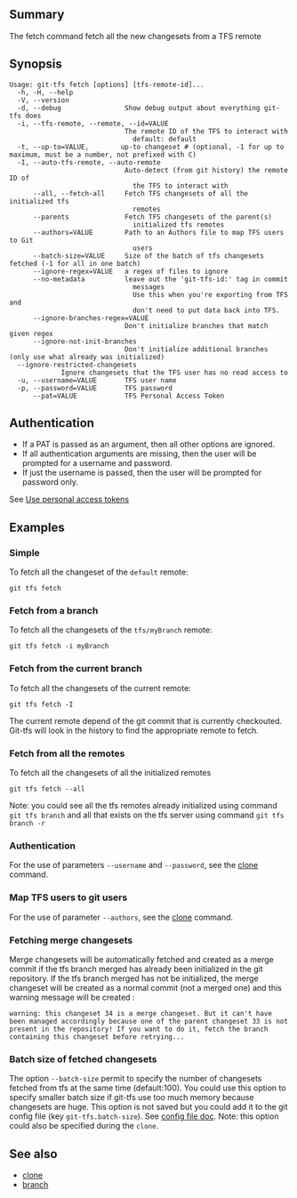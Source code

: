 ## Summary

The fetch command fetch all the new changesets from a TFS remote

## Synopsis

    Usage: git-tfs fetch [options] [tfs-remote-id]...
      -h, -H, --help
      -V, --version
      -d, --debug                Show debug output about everything git-tfs does
      -i, --tfs-remote, --remote, --id=VALUE
                                 The remote ID of the TFS to interact with
                                   default: default
      -t, --up-to=VALUE,        up-to changeset # (optional, -1 for up to maximum, must be a number, not prefixed with C) 
      -I, --auto-tfs-remote, --auto-remote
                                 Auto-detect (from git history) the remote ID of
                                   the TFS to interact with
          --all, --fetch-all     Fetch TFS changesets of all the initialized tfs
                                   remotes
          --parents              Fetch TFS changesets of the parent(s)
                                   initialized tfs remotes
          --authors=VALUE        Path to an Authors file to map TFS users to Git
                                   users
          --batch-size=VALUE     Size of the batch of tfs changesets fetched (-1 for all in one batch)
          --ignore-regex=VALUE   a regex of files to ignore
          --no-metadata          leave out the 'git-tfs-id:' tag in commit
                                   messages
                                   Use this when you're exporting from TFS and
                                   don't need to put data back into TFS.
		  --ignore-branches-regex=VALUE 
								 Don't initialize branches that match given regex
		  --ignore-not-init-branches
								 Don't initialize additional branches (only use what already was initialized)
      --ignore-restricted-changesets
                 Ignore changesets that the TFS user has no read access to
      -u, --username=VALUE       TFS user name
      -p, --password=VALUE       TFS password
		  --pat=VALUE            TFS Personal Access Token

## Authentication

- If a PAT is passed as an argument, then all other options are ignored.
- If all authentication arguments are missing, then the user will be prompted for a username and password.
- If just the username is passed, then the user will be prompted for password only.

See [Use personal access tokens](https://docs.microsoft.com/en-us/azure/devops/organizations/accounts/use-personal-access-tokens-to-authenticate?view=azure-devops&tabs=preview-page)

## Examples

### Simple

To fetch all the changeset of the `default` remote:

    git tfs fetch

### Fetch from a branch

To fetch all the changesets of the `tfs/myBranch` remote:

    git tfs fetch -i myBranch

### Fetch from the current branch

To fetch all the changesets of the current remote:

    git tfs fetch -I

The current remote depend of the git commit that is currently checkouted. Git-tfs will look in the history
to find the appropriate remote to fetch.

### Fetch from all the remotes

To fetch all the changesets of all the initialized remotes

    git tfs fetch --all

Note: you could see all the tfs remotes already initialized using command `git tfs branch` and
all that exists on the tfs server using command `git tfs branch -r`

### Authentication

For the use of parameters `--username` and `--password`, see the [clone](clone.md) command.

### Map TFS users to git users

For the use of parameter `--authors`, see the [clone](clone.md) command.

### Fetching merge changesets

Merge changesets will be automatically fetched and created as a merge commit if the tfs branch merged has already been initialized in the git repository.
If the tfs branch merged has not be initialized, the merge changeset will be created as a normal commit (not a merged one) and this warning message will be created :

    warning: this changeset 34 is a merge changeset. But it can't have been managed accordingly because one of the parent changeset 33 is not present in the repository! If you want to do it, fetch the branch containing this changeset before retrying...

### Batch size of fetched changesets

The option `--batch-size` permit to specify the number of changesets fetched from tfs at the same time (default:100).
You could use this option to specify smaller batch size if git-tfs use too much memory because changesets are huge.
This option is not saved but you could add it to the git config file (key `git-tfs.batch-size`). See [config file doc](../config.md). 
Note: this option could also be specified during the `clone`.

## See also

* [clone](clone.md)
* [branch](branch.md)

